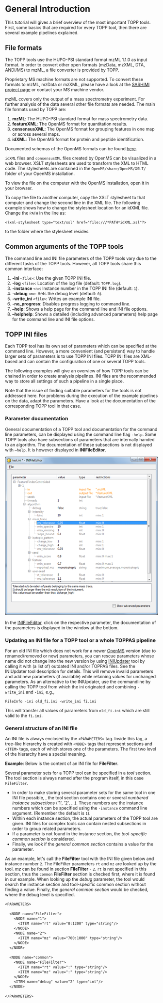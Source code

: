 General Introduction
====================

This tutorial will gives a brief overview of the most important TOPP tools. First, some basics that are required for
every TOPP tool, then there are several example pipelines explained.

## File formats

The TOPP tools use the HUPO-PSI standard format mzML 1.1.0 as input format. In order to convert other open formats
(mzData, mzXML, DTA, ANDI/MS) to mzML, a file converter is provided by TOPP.

Proprietary MS machine formats are not supported. To convert these formats to mzML, mzData or mzXML, please have a look
at the [SASHIMI project page](http://tools.proteomecenter.org/wiki/index.php) or contact your MS machine vendor.

mzML covers only the output of a mass spectrometry experiment. For further analysis of the data several other file
formats are needed. The main file formats used by TOPP are:

1. **mzML**: The HUPO-PSI standard format for mass spectrometry data.
2. **featureXML**: The OpenMS format for quantitation results.
3. **consensusXML**: The OpenMS format for grouping features in one map or across several maps.
4. **idXML**: The OpenMS format for protein and peptide identification.

Documented schemas of the OpenMS formats can be found [here](https://github.com/OpenMS/OpenMS/tree/develop/share/OpenMS/SCHEMAS).

`idXML` files and `consensusXML`  files created by OpenMS can be visualized in a web browser. XSLT stylesheets are used to
transform the XML to HTML code. The stylesheets are contained in the `OpenMS/share/OpenMS/XSLT/` folder of your OpenMS
installation.

To view the file on the computer with the OpenMS installation, open it in your browser.

To copy the file to another computer, copy the XSLT stylesheet to that computer and change the second line in the XML
file. The following example shows how to change the stylesheet location for an idXML file. Change the `PATH` in the
line as:

```
<?xml-stylesheet type="text/xsl" href="file:///*PATH*idXML.xsl"?>
```

to the folder where the stylesheet resides.

## Common arguments of the TOPP tools

The command line and INI file parameters of the TOPP tools vary due to the different tasks of the TOPP tools. However,
all TOPP tools share this common interface:

1. **-ini** `<file>`: Use the given TOPP INI file.
2. **-log** `<file>`: Location of the log file (default: `TOPP.log`).
3. **-instance** `<n>`: Instance number in the TOPP INI file (default: `1`).
4. **-debug** `<n>`: Sets the debug level (default: `0`).
5. **-write_ini** `<file>`: Writes an example INI file.
6. **-no_progress**: Disables progress logging to command line.
7. **–help**: Shows a help page for the command line and INI file options.
8. **–helphelp**: Shows a detailed (including advanced parameters) help page for the command line and INI file options.

## TOPP INI files

Each TOPP tool has its own set of parameters which can be specified at the command line. However, a more convenient
(and persistent) way to handle larger sets of parameters is to use TOPP INI files. TOPP INI files are XML-based and
can contain the configuration of one or several TOPP tools.

The following examples will give an overview of how TOPP tools can be chained in order to create analysis pipelines. INI
files are the recommended way to store all settings of such a pipeline in a single place.

Note that the issue of finding suitable parameters for the tools is not addressed here. For problems during the
execution of the example pipelines on the data, adapt the parameters. Have a look at the documentation of the
corresponding TOPP tool in that case.


### Parameter documentation

General documentation of a TOPP tool and documentation for the command line parameters, can be displayed using the
command line flag `-help`. Some TOPP tools also have subsections of parameters that are internally handed to an
algorithm. The documentation of these subsections is not displayed with `–help`. It is however displayed in
**INIFileEditor**.

![](../../images/tutorials/topp/INIFileEditor.png)

In the [INIFileEditor](https://abibuilder.informatik.uni-tuebingen.de/archive/openms/Documentation/nightly/html/TOPP_INIFileEditor.html), click on the respective parameter, the documentation of the parameters is displayed in the window at the bottom.

### Updating an INI file for a TOPP tool or a whole TOPPAS pipeline

For an old INI file which does not work for a newer [OpenMS]() version (due to renamed/removed or new) parameters, you
can rescue parameters whose name did not change into the new version by using [INIUpdater](https://abibuilder.informatik.uni-tuebingen.de/archive/openms/Documentation/nightly/html/UTILS_INIUpdater.html) tool by calling it with (a list of) outdated
INI and/or TOPPAS files. See the INIUpdater tool description for details. This will remove invalid parameters and add
new parameters (if available) while retaining values for unchanged parameters. As an alternative to the INIUpdater, use
the commandline by calling the TOPP tool from which the ini originated and combining `-write_ini` and `-ini`, e.g.,

```
FileInfo -ini old_fi.ini -write_ini fi.ini
```

This will transfer all values of parameters from `old_fi.ini` which are still valid to the `fi.ini`.

### General structure of an INI file

An INI file is always enclosed by the `<PARAMETERS>` tag. Inside this tag, a tree-like hierarchy is created with `<NODE>`
tags that represent sections and `<ITEM>` tags, each of which stores one of the parameters. The first two level of the
hierarchy have a special meaning.

**Example**: Below is the content of an INI file for **FileFilter**.

Several parameter sets for a TOPP tool can be specified in a *tool* section. The tool section is always named after the
program itself, in this case `FileFilter`.

- In order to make storing several parameter sets for the same tool in one INI file possible, , the tool section
contains one or several *numbered instance subsections* ('1', '2', ...). These numbers are the instance numbers which
can be specified using the `-instance` command line argument. (Remember the default is `1`).
- Within each instance section, the actual parameters of the TOPP tool are given. INI files for complex tools can
contain nested subsections in order to group related parameters.
- If a parameter is not found in the instance section, the *tool-specific common section* is considered.
- Finally, we look if the *general common section* contains a value for the parameter.

As an example, let's call the **FileFilter** tool with the INI file given below and instance number `2`. The FileFilter
parameters `rt` and `mz` are looked up by the tool. *mz* can be found in section **FileFilter** - `2`. `rt` is not
specified in this section, thus the `common` **FileFilter** section is checked first, where it is found in our example.
When looking up the *debug* parameter, the tool would search the instance section and tool-specific common section
without finding a value. Finally, the *general common section* would be checked, where the debug level is specified.

```
<PARAMETERS>

  <NODE name="FileFilter">
    <NODE name="1">
      <ITEM name="rt" value="0:1200" type="string"/>
    </NODE>
    <NODE name="2">
      <ITEM name="mz" value="700:1000" type="string"/>
    </NODE>
  </NODE>

  <NODE name="common">
    <NODE name="FileFilter">
      <ITEM name="rt" value=":" type="string"/>
      <ITEM name="mz" value=":" type="string"/>
    </NODE>
    <ITEM name="debug" value="2" type="int"/>
  </NODE>

</PARAMETERS>
```
